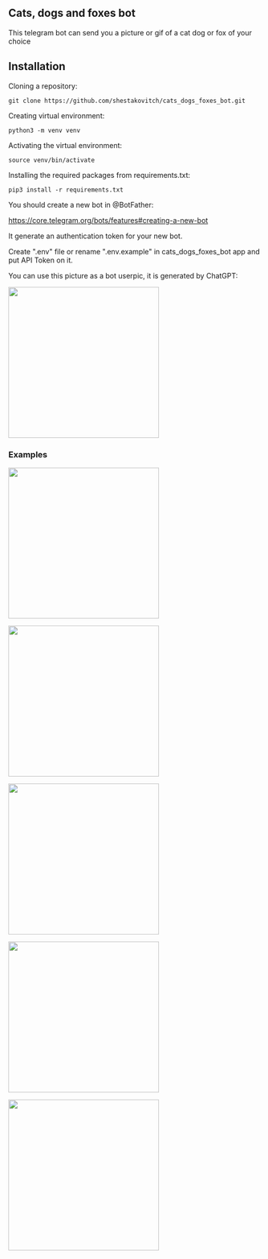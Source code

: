 ## Cats, dogs and foxes bot
This telegram bot can send you a picture or gif of a cat dog or fox of your choice

## Installation

Cloning a repository:

```git clone https://github.com/shestakovitch/cats_dogs_foxes_bot.git```

Creating virtual environment:

```python3 -m venv venv```


Activating the virtual environment:

```source venv/bin/activate```

Installing the required packages from requirements.txt﻿:

```pip3 install -r requirements.txt```

You should create a new bot in @BotFather:

https://core.telegram.org/bots/features#creating-a-new-bot

It generate an authentication token for your new bot.


Create ".env" file or rename ".env.example" in cats_dogs_foxes_bot app and put API Token on it.

You can use this picture as a bot userpic, it is generated by ChatGPT:

<img src="https://github.com/user-attachments/assets/7186b7df-eb4f-4a32-869a-82bc0a9bfeae" width="300">




### Examples

<img src="https://github.com/user-attachments/assets/c8e543ca-773d-4595-b6da-cd594921b68a" width="300">
<p></p>
<img src="https://github.com/user-attachments/assets/7af6f695-188f-4bf6-88da-85c410b76ce5" width="300">
<p></p>
<img src="https://github.com/user-attachments/assets/f6113996-8d30-4bd1-bc7e-08b2b6c3409f" width="300">
<p></p>
<img src="https://github.com/user-attachments/assets/38f8ee2d-13a8-479f-9b10-32916b12e078" width="300">
<p></p>
<img src="https://github.com/user-attachments/assets/7144aeae-5902-48e1-bfbc-bcd0d4c894be" width="300">
